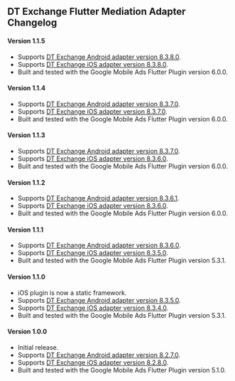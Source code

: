 ## DT Exchange Flutter Mediation Adapter Changelog

#### Version 1.1.5
* Supports [DT Exchange Android adapter version 8.3.8.0](https://github.com/googleads/googleads-mobile-android-mediation/blob/main/ThirdPartyAdapters/dtexchange/CHANGELOG.md#version-8380).
* Supports [DT Exchange iOS adapter version 8.3.8.0](https://github.com/googleads/googleads-mobile-ios-mediation/blob/main/adapters/DTExchange/CHANGELOG.md#version-8380).
* Built and tested with the Google Mobile Ads Flutter Plugin version 6.0.0.

#### Version 1.1.4
* Supports [DT Exchange Android adapter version 8.3.7.0](https://github.com/googleads/googleads-mobile-android-mediation/blob/main/ThirdPartyAdapters/dtexchange/CHANGELOG.md#version-8370).
* Supports [DT Exchange iOS adapter version 8.3.7.0](https://github.com/googleads/googleads-mobile-ios-mediation/blob/main/adapters/DTExchange/CHANGELOG.md#version-8370).
* Built and tested with the Google Mobile Ads Flutter Plugin version 6.0.0.

#### Version 1.1.3
* Supports [DT Exchange Android adapter version 8.3.7.0](https://github.com/googleads/googleads-mobile-android-mediation/blob/main/ThirdPartyAdapters/dtexchange/CHANGELOG.md#version-8370).
* Supports [DT Exchange iOS adapter version 8.3.6.0](https://github.com/googleads/googleads-mobile-ios-mediation/blob/main/adapters/DTExchange/CHANGELOG.md#version-8360).
* Built and tested with the Google Mobile Ads Flutter Plugin version 6.0.0.

#### Version 1.1.2
* Supports [DT Exchange Android adapter version 8.3.6.1](https://github.com/googleads/googleads-mobile-android-mediation/blob/main/ThirdPartyAdapters/dtexchange/CHANGELOG.md#version-8361).
* Supports [DT Exchange iOS adapter version 8.3.6.0](https://github.com/googleads/googleads-mobile-ios-mediation/blob/main/adapters/DTExchange/CHANGELOG.md#version-8360).
* Built and tested with the Google Mobile Ads Flutter Plugin version 6.0.0.

#### Version 1.1.1
* Supports [DT Exchange Android adapter version 8.3.6.0](https://github.com/googleads/googleads-mobile-android-mediation/blob/main/ThirdPartyAdapters/dtexchange/CHANGELOG.md#version-8360).
* Supports [DT Exchange iOS adapter version 8.3.5.0](https://github.com/googleads/googleads-mobile-ios-mediation/blob/main/adapters/DTExchange/CHANGELOG.md#version-8350).
* Built and tested with the Google Mobile Ads Flutter Plugin version 5.3.1.

#### Version 1.1.0
* iOS plugin is now a static framework.
* Supports [DT Exchange Android adapter version 8.3.5.0](https://github.com/googleads/googleads-mobile-android-mediation/blob/main/ThirdPartyAdapters/dtexchange/CHANGELOG.md#version-8350).
* Supports [DT Exchange iOS adapter version 8.3.4.0](https://github.com/googleads/googleads-mobile-ios-mediation/blob/main/adapters/DTExchange/CHANGELOG.md#version-8340).
* Built and tested with the Google Mobile Ads Flutter Plugin version 5.3.1.

#### Version 1.0.0
* Initial release.
* Supports [DT Exchange Android adapter version 8.2.7.0](https://github.com/googleads/googleads-mobile-android-mediation/blob/main/ThirdPartyAdapters/dtexchange/CHANGELOG.md#version-8270).
* Supports [DT Exchange iOS adapter version 8.2.8.0](https://github.com/googleads/googleads-mobile-ios-mediation/blob/main/adapters/DTExchange/CHANGELOG.md#version-8280).
* Built and tested with the Google Mobile Ads Flutter Plugin version 5.1.0.
